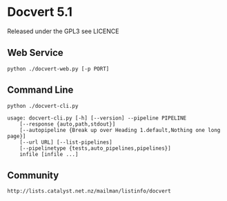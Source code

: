 Docvert 5.1
=============

Released under the GPL3 see LICENCE

Web Service
-----------

    python ./docvert-web.py [-p PORT]

Command Line
------------

    python ./docvert-cli.py

    usage: docvert-cli.py [-h] [--version] --pipeline PIPELINE
        [--response {auto,path,stdout}]
        [--autopipeline {Break up over Heading 1.default,Nothing one long page}]
        [--url URL] [--list-pipelines]
        [--pipelinetype {tests,auto_pipelines,pipelines}]
        infile [infile ...]

Community
---------

    http://lists.catalyst.net.nz/mailman/listinfo/docvert



